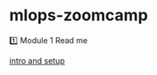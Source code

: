 # mlops-zoomcamp

1️⃣ Module 1 Read me

[intro and setup](https://github.com/amal572/mlops-zoomcamp/blob/main/week1/intro_setup.md)
